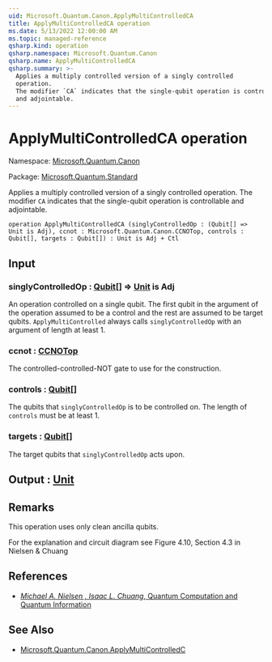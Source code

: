 ```yaml
---
uid: Microsoft.Quantum.Canon.ApplyMultiControlledCA
title: ApplyMultiControlledCA operation
ms.date: 5/13/2022 12:00:00 AM
ms.topic: managed-reference
qsharp.kind: operation
qsharp.namespace: Microsoft.Quantum.Canon
qsharp.name: ApplyMultiControlledCA
qsharp.summary: >-
  Applies a multiply controlled version of a singly controlled
  operation.
  The modifier `CA` indicates that the single-qubit operation is controllable
  and adjointable.
---
```


# ApplyMultiControlledCA operation

Namespace: [Microsoft.Quantum.Canon](xref:Microsoft.Quantum.Canon)

Package: [Microsoft.Quantum.Standard](https://nuget.org/packages/Microsoft.Quantum.Standard)


Applies a multiply controlled version of a singly controlledoperation.The modifier `CA` indicates that the single-qubit operation is controllableand adjointable.

```qsharp
operation ApplyMultiControlledCA (singlyControlledOp : (Qubit[] => Unit is Adj), ccnot : Microsoft.Quantum.Canon.CCNOTop, controls : Qubit[], targets : Qubit[]) : Unit is Adj + Ctl
```


## Input

### singlyControlledOp : [Qubit](xref:microsoft.quantum.qsharp.valueliterals#qubit-literals)[] => [Unit](xref:microsoft.quantum.qsharp.valueliterals#unit-literal)  is Adj

An operation controlled on a single qubit.The first qubit in the argument of the operationassumed to be a control and the rest are assumed to be target qubits.`ApplyMultiControlled` always calls `singlyControlledOp` with an argument oflength at least 1.


### ccnot : [CCNOTop](xref:Microsoft.Quantum.Canon.CCNOTop)

The controlled-controlled-NOT gate to use for the construction.


### controls : [Qubit](xref:microsoft.quantum.qsharp.valueliterals#qubit-literals)[]

The qubits that `singlyControlledOp` is to be controlled on.The length of `controls` must be at least 1.


### targets : [Qubit](xref:microsoft.quantum.qsharp.valueliterals#qubit-literals)[]

The target qubits that `singlyControlledOp` acts upon.



## Output : [Unit](xref:microsoft.quantum.qsharp.valueliterals#unit-literal)



## Remarks

This operation uses only clean ancilla qubits.For the explanation and circuit diagram see Figure 4.10, Section 4.3 in Nielsen & Chuang

## References

- [ *Michael A. Nielsen , Isaac L. Chuang*,  Quantum Computation and Quantum Information ](http://doi.org/10.1017/CBO9780511976667)

## See Also

- [Microsoft.Quantum.Canon.ApplyMultiControlledC](xref:Microsoft.Quantum.Canon.ApplyMultiControlledC)